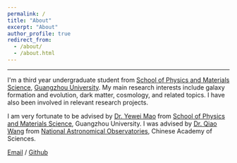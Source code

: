 ```yaml
---
permalink: /
title: "About"
excerpt: "About"
author_profile: true
redirect_from: 
  - /about/
  - /about.html
---
```

---


I'm a third year undergraduate student from [School of Physics and Materials Science](https://spee.gzhu.edu.cn/index.htm), [Guangzhou University](https://www.gzhu.edu.cn/). My main research interests include galaxy formation and evolution, dark matter, cosmology, and related topics. I have also been involved in relevant research projects.

I am very fortunate to be advised by [Dr. Yewei Mao](https://spee.gzhu.edu.cn/info/1681/18121.htm) from [School of Physics and Materials Science](https://spee.gzhu.edu.cn/index.htm), Guangzhou University. I was advised by [Dr. Qiao Wang](https://nao.cas.cn/jypy/ds/ssds/202204/t20220406_6419582.html) from [National Astronomical Observatories](https://english.nao.cas.cn/), Chinese Academy of Sciences.

<!-- 
You can find my CV here: [Weixuan Pan's Curriculum Vitae](../assets/Curriculum_Vitae.pdf).
 -->
 
[Email](mailto:wxpan@e.gzhu.edu.cn) / [Github](https://github.com/portia-sudo) 



<!-- 
My main research interests include galaxy formation and evolution, dark matter, cosmology, and related topics. I have also been involved in relevant research projects.
 -->
